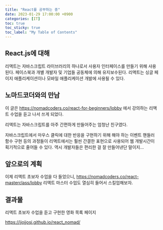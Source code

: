 ```yaml
---
title: "React를 공부하는 중"
date: 2023-01-29 17:00:00 +0900
categories: [IT]
toc: true
toc_sticky: true
toc_label: "My Table of Contents"
---
```


## React.js에 대해

리액트는 자바스크립트 라이브러리의 하나로서 사용자 인터페이스를 만들기 위해 사용된다. 페이스북과 개별 개발자 및 기업들 공동체에 의해 유지보수된다. 리액트는 싱글 페이지 애플리케이션이나 모바일 애플리케이션 개발에 사용될 수 있다. 

## 노마드코더와의 만남
이 글은 <https://nomadcoders.co/react-for-beginners/lobby> 에서 강의하는 리액트 수업을 듣고 나서 쓰게 되었다.

리액트는 자바스크립트를 아주 간편하게 만들어주는 엄청난 친구였다.

자바스크립트에서 마우스 클릭에 대한 반응을 구현하기 위해 해야 하는 이벤트 핸들러 함수 구현 등의 과정들이 리액트에서는 훨씬 간결한 표현으로 사용되어 웹 개발시간이 획기적으로 줄어들 수 있다. 역시 개발자들은 편리한 걸 잘 만들어낸단 말이지...

## 앞으로의 계획
이제 리액트 초보자 수업을 다 들었으니, <https://nomadcoders.co/react-masterclass/lobby> 리액트 마스터 수업도 열심히 들어서 스킬업해보자.

## 결과물
리액트 초보자 수업을 듣고 구현한 영화 목록 페이지

<https://jjojjosj.github.io/react_nomad/>
